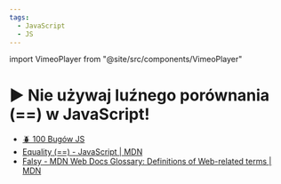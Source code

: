 ```yaml
---
tags:
  - JavaScript
  - JS
---
```


import VimeoPlayer from "@site/src/components/VimeoPlayer"

# ▶️ Nie używaj luźnego porównania (==) w JavaScript!

<VimeoPlayer videoId="796441681" />

- [🪲 100 Bugów JS](https://codisity.pl/100-bugow-js)
- [Equality (==) - JavaScript | MDN](https://developer.mozilla.org/en-US/docs/Web/JavaScript/Reference/Operators/Equality)
- [Falsy - MDN Web Docs Glossary: Definitions of Web-related terms | MDN](https://developer.mozilla.org/en-US/docs/Glossary/Falsy)
